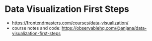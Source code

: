 # Data Visualization First Steps

* <https://frontendmasters.com/courses/data-visualization/>
* course notes and code: <https://observablehq.com/@anjana/data-visualization-first-steps>